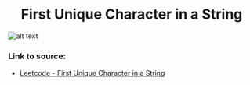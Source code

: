 <h1 align="center">First Unique Character in a String</h1>

![alt text](https://images2.imgbox.com/0f/c3/7mkrfzQE_o.png?raw=true)

### Link to source: 
- <a href="https://leetcode.com/problems/first-unique-character-in-a-string/">Leetcode - First Unique Character in a String</a>


